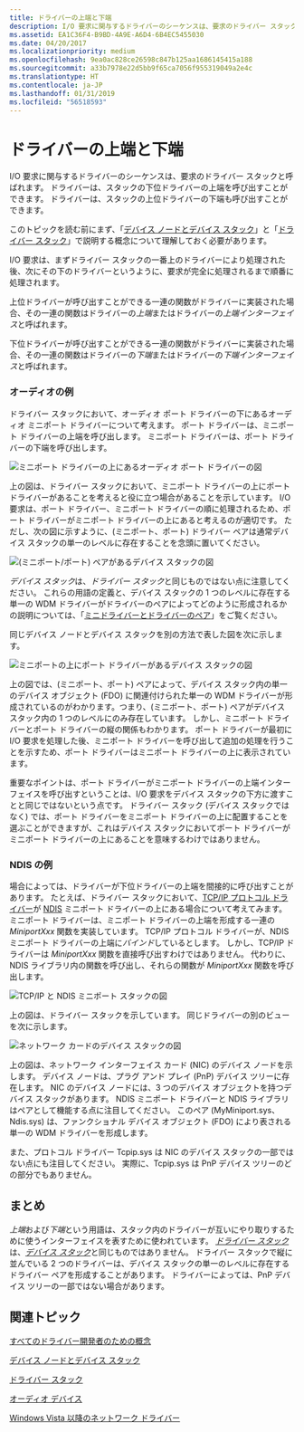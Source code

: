 ```yaml
---
title: ドライバーの上端と下端
description: I/O 要求に関与するドライバーのシーケンスは、要求のドライバー スタックと呼ばれます。
ms.assetid: EA1C36F4-B9BD-4A9E-A6D4-6B4EC5455030
ms.date: 04/20/2017
ms.localizationpriority: medium
ms.openlocfilehash: 9ea0ac828ce26598c847b125aa1686145415a188
ms.sourcegitcommit: a33b7978e22d5bb9f65ca7056f955319049a2e4c
ms.translationtype: HT
ms.contentlocale: ja-JP
ms.lasthandoff: 01/31/2019
ms.locfileid: "56518593"
---
```

# <a name="upper-and-lower-edges-of-drivers"></a>ドライバーの上端と下端


I/O 要求に関与するドライバーのシーケンスは、要求のドライバー スタックと呼ばれます。 ドライバーは、スタックの下位ドライバーの上端を呼び出すことができます。 ドライバーは、スタックの上位ドライバーの下端も呼び出すことができます。

このトピックを読む前にまず、「[デバイス ノードとデバイス スタック](device-nodes-and-device-stacks.md)」と「[ドライバー スタック](driver-stacks.md)」で説明する概念について理解しておく必要があります。

I/O 要求は、まずドライバー スタックの一番上のドライバーにより処理された後、次にその下のドライバーというように、要求が完全に処理されるまで順番に処理されます。

上位ドライバーが呼び出すことができる一連の関数がドライバーに実装された場合、その一連の関数はドライバーの*上端*またはドライバーの*上端インターフェイス*と呼ばれます。

下位ドライバーが呼び出すことができる一連の関数がドライバーに実装された場合、その一連の関数はドライバーの*下端*またはドライバーの*下端インターフェイス*と呼ばれます。

### <a name="span-idaudioexamplespanspan-idaudioexamplespanspan-idaudioexamplespanaudio-example"></a><span id="Audio_example"></span><span id="audio_example"></span><span id="AUDIO_EXAMPLE"></span>オーディオの例

ドライバー スタックにおいて、オーディオ ポート ドライバーの下にあるオーディオ ミニポート ドライバーについて考えます。 ポート ドライバーは、ミニポート ドライバーの上端を呼び出します。 ミニポート ドライバーは、ポート ドライバーの下端を呼び出します。

![ミニポート ドライバーの上にあるオーディオ ポート ドライバーの図](images/audiodrvstack.png)

上の図は、ドライバー スタックにおいて、ミニポート ドライバーの上にポート ドライバーがあることを考えると役に立つ場合があることを示しています。 I/O 要求は、ポート ドライバー、ミニポート ドライバーの順に処理されるため、ポート ドライバーがミニポート ドライバーの上にあると考えるのが適切です。 ただし、次の図に示すように、(ミニポート、ポート) ドライバー ペアは通常デバイス スタックの単一のレベルに存在することを念頭に置いてください。

![(ミニポート/ポート) ペアがあるデバイス スタックの図](images/upperloweredge01.png)

*デバイス スタック*は、*ドライバー スタック*と同じものではない点に注意してください。 これらの用語の定義と、デバイス スタックの 1 つのレベルに存在する単一の WDM ドライバーがドライバーのペアによってどのように形成されるかの説明については、「[ミニドライバーとドライバーのペア](minidrivers-and-driver-pairs.md)」をご覧ください。

同じデバイス ノードとデバイス スタックを別の方法で表した図を次に示します。

![ミニポートの上にポート ドライバーがあるデバイス スタックの図](images/upperloweredge02.png)

上の図では、(ミニポート、ポート) ペアによって、デバイス スタック内の単一のデバイス オブジェクト (FDO) に関連付けられた単一の WDM ドライバーが形成されているのがわかります。つまり、(ミニポート、ポート) ペアがデバイス スタック内の 1 つのレベルにのみ存在しています。 しかし、ミニポート ドライバーとポート ドライバーの縦の関係もわかります。 ポート ドライバーが最初に I/O 要求を処理した後、ミニポート ドライバーを呼び出して追加の処理を行うことを示すため、ポート ドライバーはミニポート ドライバーの上に表示されています。

重要なポイントは、ポート ドライバーがミニポート ドライバーの上端インターフェイスを呼び出すということは、I/O 要求をデバイス スタックの下方に渡すことと同じではないという点です。 ドライバー スタック (デバイス スタックではなく) では、ポート ドライバーをミニポート ドライバーの上に配置することを選ぶことができますが、これはデバイス スタックにおいてポート ドライバーがミニポート ドライバーの上にあることを意味するわけではありません。

### <a name="span-idndisexamplespanspan-idndisexamplespanspan-idndisexamplespanndis-example"></a><span id="NDIS_example"></span><span id="ndis_example"></span><span id="NDIS_EXAMPLE"></span>NDIS の例

場合によっては、ドライバーが下位ドライバーの上端を間接的に呼び出すことがあります。 たとえば、ドライバー スタックにおいて、[TCP/IP プロトコル ドライバー](https://msdn.microsoft.com/library/windows/hardware/ff556929)が [NDIS](https://msdn.microsoft.com/library/windows/hardware/ff565448) ミニポート ドライバーの上にある場合について考えてみます。 ミニポート ドライバーは、ミニポート ドライバーの上端を形成する一連の *MiniportXxx* 関数を実装しています。 TCP/IP プロトコル ドライバーが、NDIS ミニポート ドライバーの上端に*バインド*しているとします。 しかし、TCP/IP ドライバーは *MiniportXxx* 関数を直接呼び出すわけではありません。 代わりに、NDIS ライブラリ内の関数を呼び出し、それらの関数が *MiniportXxx* 関数を呼び出します。

![TCP/IP と NDIS ミニポート スタックの図](images/upperloweredge03.png)

上の図は、ドライバー スタックを示しています。 同じドライバーの別のビューを次に示します。

![ネットワーク カードのデバイス スタックの図](images/upperloweredge04.png)

上の図は、ネットワーク インターフェイス カード (NIC) のデバイス ノードを示します。 デバイス ノードは、プラグ アンド プレイ (PnP) デバイス ツリーに存在します。 NIC のデバイス ノードには、3 つのデバイス オブジェクトを持つデバイス スタックがあります。 NDIS ミニポート ドライバーと NDIS ライブラリはペアとして機能する点に注目してください。 このペア (MyMiniport.sys、Ndis.sys) は、ファンクショナル デバイス オブジェクト (FDO) により表される単一の WDM ドライバーを形成します。

また、プロトコル ドライバー Tcpip.sys は NIC のデバイス スタックの一部ではない点にも注目してください。 実際に、Tcpip.sys は PnP デバイス ツリーのどの部分でもありません。

## <a name="span-idsummaryspanspan-idsummaryspanspan-idsummaryspansummary"></a><span id="Summary"></span><span id="summary"></span><span id="SUMMARY"></span>まとめ


*上端*および*下端*という用語は、スタック内のドライバーが互いにやり取りするために使うインターフェイスを表すために使われています。 [  *ドライバー スタック*](driver-stacks.md)は、[*デバイス スタック*](device-nodes-and-device-stacks.md)と同じものではありません。 ドライバー スタックで縦に並んでいる 2 つのドライバーは、デバイス スタックの単一のレベルに存在するドライバー ペアを形成することがあります。 ドライバーによっては、PnP デバイス ツリーの一部ではない場合があります。

## <a name="span-idrelatedtopicsspanrelated-topics"></a><span id="related_topics"></span>関連トピック


[すべてのドライバー開発者のための概念](concepts-and-knowledge-for-all-driver-developers.md)

[デバイス ノードとデバイス スタック](device-nodes-and-device-stacks.md)

[ドライバー スタック](driver-stacks.md)

[オーディオ デバイス](https://msdn.microsoft.com/library/windows/hardware/ff537760)

[Windows Vista 以降のネットワーク ドライバー](https://msdn.microsoft.com/library/windows/hardware/ff570021)

 

 






